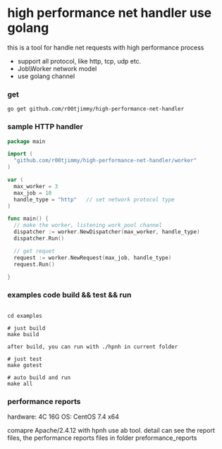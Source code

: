 high performance net handler use golang
============================

this is a tool for handle net requests with high performance process

- support all protocol, like http, tcp, udp etc.
- Job\Worker network model
- use golang channel


### get
```
go get github.com/r00tjimmy/high-performance-net-handler

```

### sample HTTP handler
```go
package main

import (
  "github.com/r00tjimmy/high-performance-net-handler/worker"
)

var (
  max_worker = 3
  max_job = 10
  handle_type = "http"   // set network protocol type
)

func main() {
  // make the worker, listening work_pool channel
  dispatcher := worker.NewDispatcher(max_worker, handle_type)
  dispatcher.Run()

  // get requet
  request := worker.NewRequest(max_job, handle_type)
  request.Run()

}

```

### examples code build && test && run
```

cd examples

# just build
make build

after build, you can run with ./hpnh in current folder

# just test
make gotest

# auto build and run 
make all

```


### performance reports

hardware:        4C 16G
OS:                    CentOS 7.4 x64

comapre  Apache/2.4.12 with  hpnh  use ab tool. detail can see the report files, the performance reports files in folder preformance_reports





